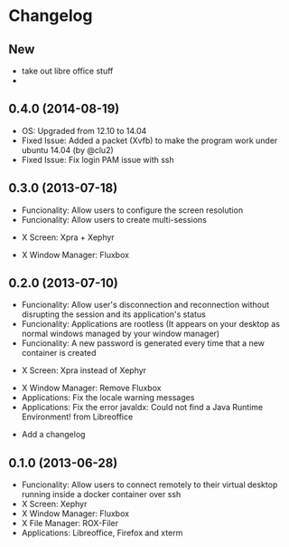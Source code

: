 # Changelog
## New
 + take out libre office stuff 
 + 

## 0.4.0 (2014-08-19)
 + OS: Upgraded from 12.10 to 14.04
 + Fixed Issue: Added a packet (Xvfb) to make the program work under ubuntu 14.04 (by @clu2)
 + Fixed Issue: Fix login PAM issue with ssh

## 0.3.0 (2013-07-18)
 + Funcionality: Allow users to configure the screen resolution 
 + Funcionality: Allow users to create multi-sessions 
 * X Screen: Xpra + Xephyr 
 + X Window Manager: Fluxbox

## 0.2.0 (2013-07-10)
 + Funcionality: Allow user's disconnection and reconnection without disrupting the session and its application's status  
 + Funcionality: Applications are rootless (It appears on your desktop as normal windows managed by your window manager)
 + Funcionality: A new password is generated every time that a new container is created
 * X Screen: Xpra instead of Xephyr 
 - X Window Manager: Remove Fluxbox
 - Applications: Fix the locale warning messages
 - Applications: Fix the error javaldx: Could not find a Java Runtime Environment! from Libreoffice
 + Add a changelog

## 0.1.0 (2013-06-28)
 + Funcionality: Allow users to connect remotely to their virtual desktop running inside a docker container over ssh
 + X Screen: Xephyr
 + X Window Manager: Fluxbox
 + X File Manager: ROX-Filer
 + Applications: Libreoffice, Firefox and xterm

